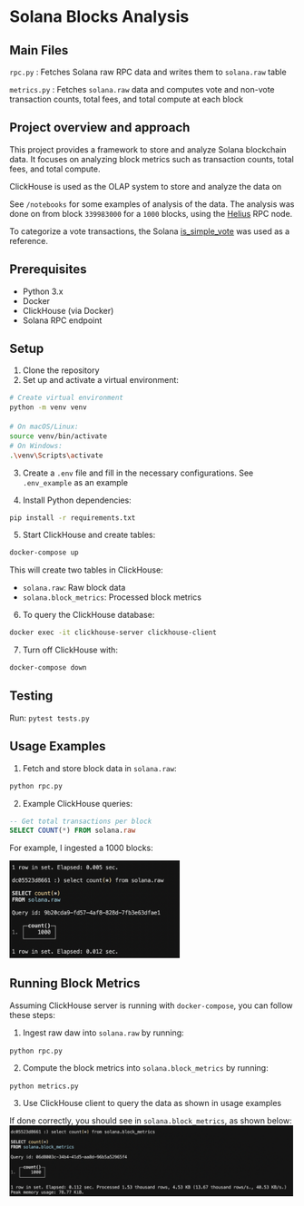 # Solana Blocks Analysis

## Main Files
`rpc.py` : Fetches Solana raw RPC data and writes them to `solana.raw` table

`metrics.py` : Fetches `solana.raw` data and computes vote and non-vote transaction counts, total fees, and total compute at each block

## Project overview and approach

This project provides a framework to store and analyze Solana blockchain data. It focuses on analyzing block metrics such as transaction counts, total fees, and total compute.

ClickHouse is used as the OLAP system to store and analyze the data on

See `/notebooks` for some examples of analysis of the data. 
The analysis was done on from block `339983000` for a `1000` blocks, using the [Helius](https://www.helius.dev/solana-rpc-nodes) RPC node.

To categorize a vote transactions, the Solana [is_simple_vote](https://docs.rs/solana-program/2.1.13/src/solana_program/vote/instruction.rs.html#168-180) was used as a reference.

## Prerequisites

- Python 3.x
- Docker
- ClickHouse (via Docker)
- Solana RPC endpoint

## Setup

1. Clone the repository
2. Set up and activate a virtual environment:
```bash
# Create virtual environment
python -m venv venv

# On macOS/Linux:
source venv/bin/activate
# On Windows:
.\venv\Scripts\activate
```

3. Create a `.env` file and fill in the necessary configurations. See `.env_example` as an example

4. Install Python dependencies:
```bash
pip install -r requirements.txt
```

5. Start ClickHouse and create tables:
```bash
docker-compose up
```

This will create two tables in ClickHouse: 
- `solana.raw`: Raw block data
- `solana.block_metrics`: Processed block metrics

6. To query the ClickHouse database:
```bash
docker exec -it clickhouse-server clickhouse-client
```

7. Turn off ClickHouse with: 
```bash
docker-compose down
```

## Testing

Run: `pytest tests.py`

## Usage Examples

1. Fetch and store block data in `solana.raw`:
```bash
python rpc.py
```

2. Example ClickHouse queries:
```sql
-- Get total transactions per block
SELECT COUNT(*) FROM solana.raw
```

For example, I ingested a 1000 blocks:

<img src="images/raw_count.png" alt="Raw Transaction Count" width="300"/>


## Running Block Metrics

Assuming ClickHouse server is running with `docker-compose`, you can follow these steps: 

1. Ingest raw daw into `solana.raw` by running: 

`python rpc.py`

2. Compute the block metrics into `solana.block_metrics` by running:

`python metrics.py`

3. Use ClickHouse client to query the data as shown in usage examples


If done correctly, you should see in `solana.block_metrics`, as shown below:
<img src="images/block_metrics_count.png" alt="Block Metrics Count" width="500"/>
